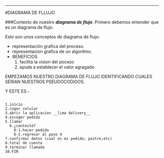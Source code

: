 ***

#DIAGRAMA DE FLLUJO

###Contexto de nuestro __*diagrama de flujo*__:
Primero debemos entender que es un diagrama   de flujo. 

Esto son unos conceptos de diagrama de flujo:
* representación grafica del proceso.
* representacion grafica de un algoritmo.
* BENEFICIOS
	1. facilita la vision del poceso
	2. ayuda a establecer el valor agragado


EMPEZAMOS NUESTRO DIAGRAMA DE FLUJO IDENTIFICANDO CUALES SERIAN NUESTROS PSEUDOCODIGOS.

Y ESTE ES.-

~~~

1.inicio
2.coger celular
3.abrir la aplicacion __lima delivery__
4.escoger pedido
5.llamar
  6.¿contestó?
  	6-1.hacer pedido
  	6-2.regresar al paso 4
7.confirmar datos (cual es mi pedido; postre;etc)
8.total de cuenta
9.terminar llamada
10.FIN

~~~





